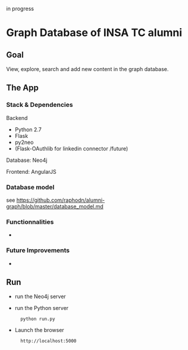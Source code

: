 in progress

# Graph Database of INSA TC alumni

## Goal


View, explore, search and add new content in the graph database.


## The App

### Stack & Dependencies

Backend
- Python 2.7
- Flask
- py2neo
- (Flask-OAuthlib for linkedin connector /future)

Database: Neo4j

Frontend: AngularJS


### Database model

see https://github.com/raphodn/alumni-graph/blob/master/database_model.md


### Functionnalities

- 


### Future Improvements

- 


## Run

- run the Neo4j server

- run the Python server

		python run.py

- Launch the browser

		http://localhost:5000